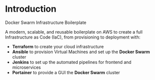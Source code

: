 # Introduction

Docker Swarm Infrastructure Boilerplate

A modern, scalable, and reusable boilerplate on AWS to create a full Infrastructure as Code (IaC), from provisioning to deployment with:

- **Terraform** to create your cloud infrastructure
- **Ansible** to provision Virtual Machines and set up the **Docker Swarm** cluster
- **Jenkins** to set up the automated pipelines for frontend and microservices
- **Portainer** to provide a GUI the **Docker Swarm** cluster
